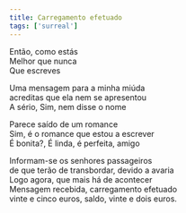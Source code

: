 ```yaml
---
title: Carregamento efetuado
tags: ['surreal']
---
```


Então, como estás  
Melhor que nunca  
Que escreves  

Uma mensagem para a minha miúda  
acreditas que ela nem se apresentou  
A sério, Sim, nem disse o nome    

Parece saído de um romance  
Sim, é o romance que estou a escrever  
É bonita?, É linda, é perfeita, amigo  

Informam-se os senhores passageiros  
de que terão de transbordar, devido a avaria  
Logo agora, que mais há de acontecer  
Mensagem recebida, carregamento efetuado  
vinte e cinco euros, saldo, vinte e dois euros.  
